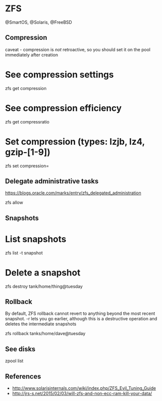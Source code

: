 # ZFS
@SmartOS, @Solaris, @FreeBSD

Compression
-----------
caveat - compression is *not* retroactive, so you should set it on the pool
immediately after creation



 # See compression settings
 zfs get compression
 # See compression efficiency
 zfs get compressratio
 # Set compression (types: lzjb, lz4, gzip-[1-9])
 zfs set compression=<type> <pool>

Delegate administrative tasks
-----------------------------
<https://blogs.oracle.com/marks/entry/zfs_delegated_administration>



 zfs allow

Snapshots
---------


  # List snapshots
  zfs list -t snapshot
  # Delete a snapshot
  zfs destroy tank/home/thing@tuesday

Rollback
--------

By default, ZFS rollback cannot revert to anything beyond the most recent snapshot. -r lets you go earlier, although this is a destructive operation and deletes the intermediate snapshots



  zfs rollback tanks/home/dave@tuesday

See disks
---------


  zpool list

References
----------


* <http://www.solarisinternals.com/wiki/index.php/ZFS_Evil_Tuning_Guide>
* <http://jrs-s.net/2015/02/03/will-zfs-and-non-ecc-ram-kill-your-data/>



